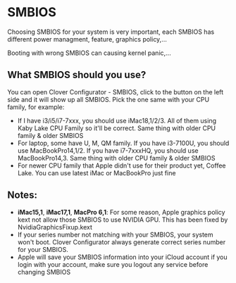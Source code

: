 # SMBIOS

Choosing SMBIOS for your system is very important, each SMBIOS has different power managment, feature, graphics policy,...

Booting with wrong SMBIOS can causing kernel panic,...

## What SMBIOS should you use? 

You can open Clover Configurator - SMBIOS, click to the button on the left side and it will show up all SMBIOS. Pick the one same with your CPU family, for example:

- If I have i3/i5/i7-7xxx, you should use iMac18,1/2/3. All of them using Kaby Lake CPU Family so it'll be correct. Same thing with older CPU family & older SMBIOS
- For laptop, some have U, M, QM family. If you have i3-7100U, you should use MacBookPro14,1/2. If you have i7-7xxxHQ, you should use MacBookPro14,3. Same thing with older CPU family & older SMBIOS
- For newer CPU family that Apple didn't use for their product yet, Coffee Lake. You can use latest iMac or MacBookPro just fine

## Notes:

- **iMac15,1**, **iMac17,1**, **MacPro 6,1**: For some reason, Apple graphics policy kext not allow those SMBIOS to use NVIDIA GPU. This has been fixed by NvidiaGraphicsFixup.kext
- If your series number not matching with your SMBIOS, your system won't boot. Clover Configurator always generate correct series number for your SMBIOS.
- Apple will save your SMBIOS information into your iCloud account if you login with your account, make sure you logout any service before changing SMBIOS